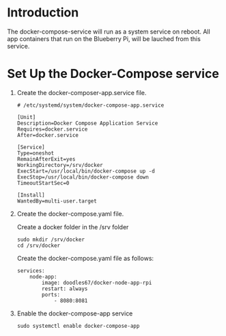 # Introduction

The docker-compose-service will run as a system service on reboot. All app containers that run on the Blueberry Pi, will be lauched from this service.

# Set Up the Docker-Compose service

1. Create the docker-composer-app.service file.

    ```
    # /etc/systemd/system/docker-compose-app.service

    [Unit]
    Description=Docker Compose Application Service
    Requires=docker.service
    After=docker.service

    [Service]
    Type=oneshot
    RemainAfterExit=yes
    WorkingDirectory=/srv/docker
    ExecStart=/usr/local/bin/docker-compose up -d
    ExecStop=/usr/local/bin/docker-compose down
    TimeoutStartSec=0

    [Install]
    WantedBy=multi-user.target
    ```

2. Create the docker-compose.yaml file.

    Create a docker folder in the /srv folder

    ```
    sudo mkdir /srv/docker
    cd /srv/docker
    ```

    Create the docker-compose.yaml file as follows:

    ```
    services:
        node-app:
            image: doodles67/docker-node-app-rpi
            restart: always
            ports:
                - 8080:8081
    ```

3. Enable the docker-compose-app service

    ```
    sudo systemctl enable docker-compose-app
    ```